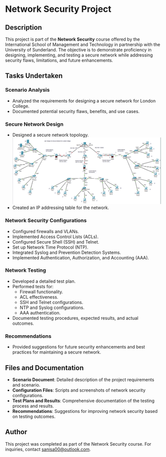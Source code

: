 # Network Security Project

## Description
This project is part of the **Network Security** course offered by the International School of Management and Technology in partnership with the University of Sunderland. The objective is to demonstrate proficiency in designing, implementing, and testing a secure network while addressing security flaws, limitations, and future enhancements.

## Tasks Undertaken

### Scenario Analysis
- Analyzed the requirements for designing a secure network for London College.
- Documented potential security flaws, benefits, and use cases.

### Secure Network Design
- Designed a secure network topology.
![Network Topology](netsec_topology.png)
- Created an IP addressing table for the network.

### Network Security Configurations
- Configured firewalls and VLANs.
- Implemented Access Control Lists (ACLs).
- Configured Secure Shell (SSH) and Telnet.
- Set up Network Time Protocol (NTP).
- Integrated Syslog and Prevention Detection Systems.
- Implemented Authentication, Authorization, and Accounting (AAA).

### Network Testing
- Developed a detailed test plan.
- Performed tests for:
  - Firewall functionality.
  - ACL effectiveness.
  - SSH and Telnet configurations.
  - NTP and Syslog configurations.
  - AAA authentication.
- Documented testing procedures, expected results, and actual outcomes.

### Recommendations
- Provided suggestions for future security enhancements and best practices for maintaining a secure network.

## Files and Documentation
- **Scenario Document**: Detailed description of the project requirements and scenario.
- **Configuration Files**: Scripts and screenshots of network security configurations.
- **Test Plans and Results**: Comprehensive documentation of the testing process and results.
- **Recommendations**: Suggestions for improving network security based on testing outcomes.

## Author
This project was completed as part of the Network Security course. For inquiries, contact sanisa00@outlook.com.

 
